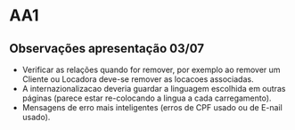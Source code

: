 # AA1

## Observações apresentação 03/07
- Verificar as relações quando for remover, por exemplo ao remover um Cliente ou Locadora deve-se remover as locacoes associadas.
- A internazionalizacao deveria guardar a linguagem escolhida em outras páginas (parece estar re-colocando a lingua a cada carregamento).
- Mensagens de erro mais inteligentes (erros de CPF usado ou de E-nail usado).

